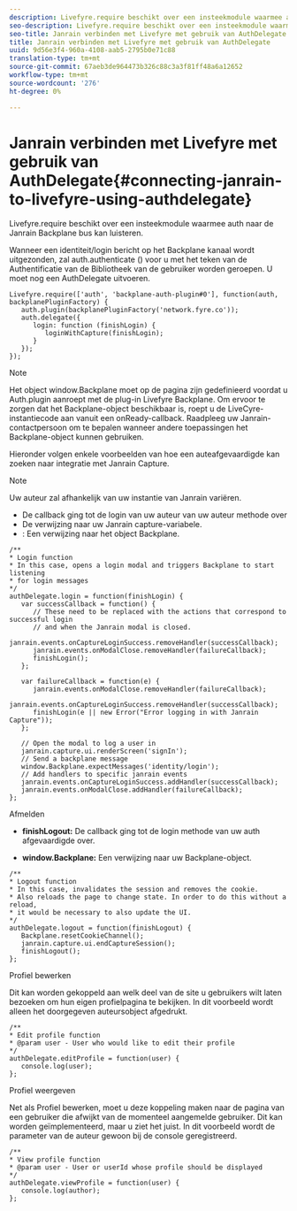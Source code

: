 ```yaml
---
description: Livefyre.require beschikt over een insteekmodule waarmee auth naar de Janrain Backplane bus kan luisteren.
seo-description: Livefyre.require beschikt over een insteekmodule waarmee auth naar de Janrain Backplane bus kan luisteren.
seo-title: Janrain verbinden met Livefyre met gebruik van AuthDelegate
title: Janrain verbinden met Livefyre met gebruik van AuthDelegate
uuid: 9d56e3f4-960a-4108-aab5-2795b0e71c88
translation-type: tm+mt
source-git-commit: 67aeb3de964473b326c88c3a3f81ff48a6a12652
workflow-type: tm+mt
source-wordcount: '276'
ht-degree: 0%

---
```



# Janrain verbinden met Livefyre met gebruik van AuthDelegate{#connecting-janrain-to-livefyre-using-authdelegate}

Livefyre.require beschikt over een insteekmodule waarmee auth naar de Janrain Backplane bus kan luisteren.

Wanneer een identiteit/login bericht op het Backplane kanaal wordt uitgezonden, zal auth.authenticate () voor u met het teken van de Authentificatie van de Bibliotheek van de gebruiker worden geroepen. U moet nog een AuthDelegate uitvoeren.

```
Livefyre.require(['auth', 'backplane-auth-plugin#0'], function(auth, backplanePluginFactory) { 
   auth.plugin(backplanePluginFactory('network.fyre.co')); 
   auth.delegate({ 
      login: function (finishLogin) { 
         loginWithCapture(finishLogin); 
      } 
   }); 
});
```

>[!NOTE]
>
>Het object window.Backplane moet op de pagina zijn gedefinieerd voordat u Auth.plugin aanroept met de plug-in Livefyre Backplane. Om ervoor te zorgen dat het Backplane-object beschikbaar is, roept u de LiveCyre-instantiecode aan vanuit een onReady-callback. Raadpleeg uw Janrain-contactpersoon om te bepalen wanneer andere toepassingen het Backplane-object kunnen gebruiken.

Hieronder volgen enkele voorbeelden van hoe een auteafgevaardigde kan zoeken naar integratie met Janrain Capture.

>[!NOTE]
>
>Uw auteur zal afhankelijk van uw instantie van Janrain variëren.

<!--Hannah: Mystery stray bullet found here. Please check against source. -Bob -->

* De callback ging tot de login van uw auteur van uw auteur methode over
* De verwijzing naar uw Janrain capture-variabele.
* : Een verwijzing naar het object Backplane.

```
/** 
* Login function 
* In this case, opens a login modal and triggers Backplane to start listening 
* for login messages 
*/ 
authDelegate.login = function(finishLogin) { 
   var successCallback = function() { 
      // These need to be replaced with the actions that correspond to successful login  
      // and when the Janrain modal is closed. 
      janrain.events.onCaptureLoginSuccess.removeHandler(successCallback); 
      janrain.events.onModalClose.removeHandler(failureCallback); 
      finishLogin(); 
   }; 
  
   var failureCallback = function(e) { 
      janrain.events.onModalClose.removeHandler(failureCallback); 
      janrain.events.onCaptureLoginSuccess.removeHandler(successCallback); 
      finishLogin(e || new Error("Error logging in with Janrain Capture")); 
   }; 
  
   // Open the modal to log a user in 
   janrain.capture.ui.renderScreen('signIn'); 
   // Send a backplane message 
   window.Backplane.expectMessages('identity/login'); 
   // Add handlers to specific janrain events 
   janrain.events.onCaptureLoginSuccess.addHandler(successCallback); 
   janrain.events.onModalClose.addHandler(failureCallback); 
};
```

Afmelden

* **finishLogout:** De callback ging tot de login methode van uw auth afgevaardigde over.

* **window.Backplane:** Een verwijzing naar uw Backplane-object.

```
/** 
* Logout function 
* In this case, invalidates the session and removes the cookie. 
* Also reloads the page to change state. In order to do this without a reload, 
* it would be necessary to also update the UI. 
*/ 
authDelegate.logout = function(finishLogout) { 
   Backplane.resetCookieChannel(); 
   janrain.capture.ui.endCaptureSession(); 
   finishLogout(); 
}; 
```

Profiel bewerken

Dit kan worden gekoppeld aan welk deel van de site u gebruikers wilt laten bezoeken om hun eigen profielpagina te bekijken. In dit voorbeeld wordt alleen het doorgegeven auteursobject afgedrukt.

```
/** 
* Edit profile function 
* @param user - User who would like to edit their profile 
*/ 
authDelegate.editProfile = function(user) { 
   console.log(user); 
}; 
```

Profiel weergeven

Net als Profiel bewerken, moet u deze koppeling maken naar de pagina van een gebruiker die afwijkt van de momenteel aangemelde gebruiker. Dit kan worden geïmplementeerd, maar u ziet het juist. In dit voorbeeld wordt de parameter van de auteur gewoon bij de console geregistreerd.

```
/** 
* View profile function 
* @param user - User or userId whose profile should be displayed 
*/ 
authDelegate.viewProfile = function(user) { 
   console.log(author); 
};
```

